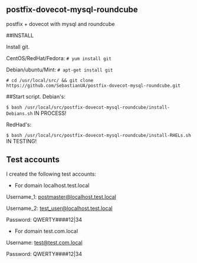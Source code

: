 ## postfix-dovecot-mysql-roundcube
postfix + dovecot with mysql and roundcube


##INSTALL

Install git.

CentOS/RedHat/Fedora:
`# yum install git`

Debian/ubuntu/Mint:
`# apt-get install git`

`# cd /usr/local/src/ && git clone https://github.com/SebastianUA/postfix-dovecot-mysql-roundcube.git`

##Start script.
Debian's:

`$ bash /usr/local/src/postfix-dovecot-mysql-roundcube/install-Debians.sh` IN PROCESS! 

RedHad's:

`$ bash /usr/local/src/postfix-dovecot-mysql-roundcube/install-RHELs.sh` IN TESTING!


## Test accounts 

I created the following test accounts:

- For domain localhost.test.local

Username_1: postmaster@localhost.test.local

Username_2: test_user@localhost.test.local

Password:   QWERTY####12|34

- For domain test.com.local

Username: test@test.com.local

Password: QWERTY####12|34







